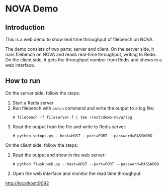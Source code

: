 # NOVA Demo

## Introduction

This is a web demo to show real time throughput of filebench on NOVA.

The demo consists of two parts: server and client. On the server side, it runs filebench on NOVA and reads real-time throughput, writing to Redis. On the client side, it gets the throughput number from Redis and shows in a web interface.


## How to run

On the server side, follow the steps:

1. Start a Redis server
2. Run filebench with `psrun` command and write the output to a log file:
    ```
    # filebench -f fileserver.f | tee /root/demo-nova/log
    ```
3. Read the output from the file and write to Redis server:
    ~~~
    # python setops.py --host=HOST --port=PORT --password=PASSWORD
    ~~~

On the client side, follow the steps:

1. Read the output and show in the web server:
    ~~~
    # python flask_web.py --host=HOST --port=PORT --password=PASSWORD
    ~~~
2. Open the web interface and monitor the read time throughput:

[http://localhost:9092](http://localhost:9092)
